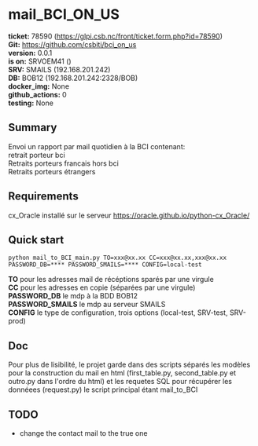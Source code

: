 # mail_BCI_ON_US

**ticket:** 78590 (https://glpi.csb.nc/front/ticket.form.php?id=78590)<br />
**Git:** https://github.com/csbiti/bci_on_us <br />
**version:** 0.0.1 <br />
**is on:** SRVOEM41 () <br />
**SRV:** SMAILS (192.168.201.242) <br />
**DB:** BOB12 (192.168.201.242:2328/BOB) <br />
**docker_img:** None <br />
**github_actions:** 0 <br />
**testing:** None

## Summary

Envoi un rapport par mail quotidien à la BCI contenant:<br />
retrait porteur bci<br />
Retraits porteurs francais hors bci <br />
Retraits porteurs étrangers <br />

## Requirements
cx_Oracle installé sur le serveur https://oracle.github.io/python-cx_Oracle/

## Quick start

    python mail_to_BCI_main.py TO=xxx@xx.xx CC=xxx@xx.xx,xxx@xx.xx PASSWORD_DB=**** PASSWORD_SMAILS=**** CONFIG=local-test
    
**TO** pour les adresses mail de récéptions sparés par une virgule <br />
**CC** pour les adresses en copie (séparées par une virgule) <br />
**PASSWORD_DB** le mdp à la BDD BOB12 <br />
**PASSWORD_SMAILS** le mdp au serveur SMAILS <br /> 
**CONFIG** le type de configuration, trois options (local-test, SRV-test, SRV-prod) <br /> 

## Doc

Pour plus de lisibilité, le projet garde dans des scripts séparés les modèles pour la construction du mail en html (first_table.py, second_table.py et outro.py dans l'ordre du html) et les requetes SQL pour récupérer les donnéees (request.py) le script principal étant mail_to_BCI

## TODO 
- change the contact mail to the true one <br /> 

